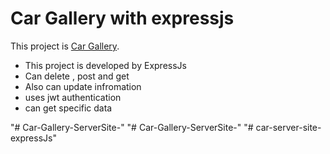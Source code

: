 # Car Gallery with expressjs

This project is [Car Gallery](https://car-gallery-reactjs.web.app/).


* This project is developed by ExpressJs
* Can delete , post and get 
* Also can update infromation
* uses jwt authentication
* can get specific data


"# Car-Gallery-ServerSite-" 
"# Car-Gallery-ServerSite-" 
"# car-server-site-expressJs" 
